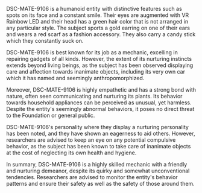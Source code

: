 DSC-MATE-9106 is a humanoid entity with distinctive features such as spots on its face and a constant smile. Their eyes are augmented with VR Rainbow LED and their head has a green hair color that is not arranged in any particular style. The subject sports a gold earring on one of their ears and wears a red scarf as a fashion accessory. They also carry a candy stick which they constantly suck on.

DSC-MATE-9106 is best known for its job as a mechanic, excelling in repairing gadgets of all kinds. However, the extent of its nurturing instincts extends beyond living beings, as the subject has been observed displaying care and affection towards inanimate objects, including its very own car which it has named and seemingly anthropomorphized. 

Moreover, DSC-MATE-9106 is highly empathetic and has a strong bond with nature, often seen communicating and nurturing its plants. Its behavior towards household appliances can be perceived as unusual, yet harmless. Despite the entity's seemingly abnormal behaviors, it poses no direct threat to the Foundation or general public. 

DSC-MATE-9106's personality where they display a nurturing personality has been noted, and they have shown an eagerness to aid others. However, researchers are advised to keep an eye on any potential compulsive behavior, as the subject has been known to take care of inanimate objects at the cost of neglecting its own health and hygiene. 

In summary, DSC-MATE-9106 is a highly skilled mechanic with a friendly and nurturing demeanor, despite its quirky and somewhat unconventional tendencies. Researchers are advised to monitor the entity's behavior patterns and ensure their safety as well as the safety of those around them.